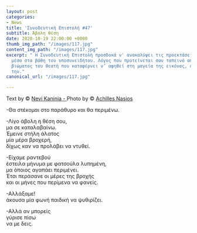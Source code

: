 ```yaml
---
layout: post
categories:
- News
title: 'Συνοδευτική Επιστολή #47'
subtitle: Άβολη θέση
date: 2020-10-19 22:00:00 +0000
thumb_img_path: "/images/117.jpg"
content_img_path: "/images/117.jpg"
excerpt: " Η Συνοδευτική Επιστολή προσδοκά ν' ανακαλύψει τις προεκτάσεις της εικόνας
  μέσα στα βάθη του υποσυνειδήτου. Λόγος που προτείνεται σαν ταπεινό απαύγασμα του
  βιώματος του θεατή που καταφέρνει ν’ αφηθεί στη μαγεία της εικόνας, επαναδημιουργώντας
  την."
canonical_url: "/images/117.jpg"

---
```

Text by © <a href="https://www.facebook.com/nevi.kaninia" target="blank">Nevi Kaninia - </a>Photo by © <a href="https://anikon.org/" target="blank">Achilles Nasios</a>


\-Θα στέκομαι στο παράθυρο και θα περιμένω.

\-Λίγο άβολη η θέση σου,  
μα σε καταλαβαίνω.  
Έμεινε στήλη άλατος  
μία μέρα βροχερή,  
δίχως καν να προλάβει να ντυθεί.

\-Είχαμε ραντεβού  
έστειλα μήνυμα με φατσούλα λυπημένη,  
μα όποιος αγαπάει περιμένει.  
Έτσι περάσανε οι μέρες της βροχής  
και οι μήνες που περίμενα να φανείς.

\-Αλλάξαμε!  
άκουσα μία φωνή παιδική να ψυθιρίζει.

\-Αλλά αν μπορείς  
γύρισε πίσω  
να με δεις.